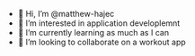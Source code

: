 - 👋 Hi, I’m @matthew-hajec
- 👀 I’m interested in application developlemnt
- 🌱 I’m currently learning as much as I can
- 💞️ I’m looking to collaborate on a workout app

<!---
matthew-hajec/matthew-hajec is a ✨ special ✨ repository because its `README.md` (this file) appears on your GitHub profile.
You can click the Preview link to take a look at your changes.
--->
